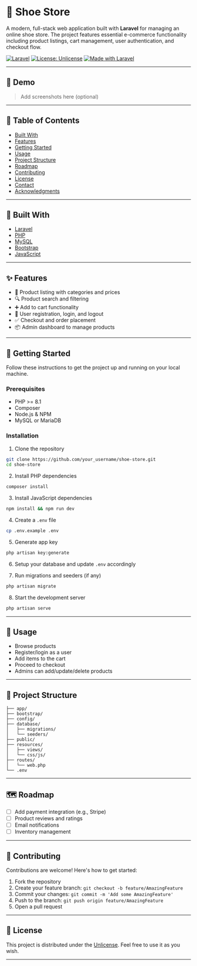 # 👟 Shoe Store

A modern, full-stack web application built with **Laravel** for managing an online shoe store. The project features essential e-commerce functionality including product listings, cart management, user authentication, and checkout flow.

[![Laravel](https://img.shields.io/badge/Framework-Laravel-red.svg)](https://laravel.com)
[![License: Unlicense](https://img.shields.io/badge/license-Unlicense-blue.svg)](http://unlicense.org/)
[![Made with Laravel](https://img.shields.io/badge/Made%20with-Laravel-orange.svg)](https://laravel.com)

---

## 📸 Demo

> Add screenshots here (optional)

---

## 📂 Table of Contents

- [Built With](#wrench-built-with)
- [Features](#sparkles-features)
- [Getting Started](#rocket-getting-started)
- [Usage](#electric_plug-usage)
- [Project Structure](#file_folder-project-structure)
- [Roadmap](#world_map-roadmap)
- [Contributing](#handshake-contributing)
- [License](#scroll-license)
- [Contact](#email-contact)
- [Acknowledgments](#tada-acknowledgments)

---

## :wrench: Built With

- [Laravel](https://laravel.com/)
- [PHP](https://www.php.net/)
- [MySQL](https://www.mysql.com/)
- [Bootstrap](https://getbootstrap.com/)
- [JavaScript](https://developer.mozilla.org/en-US/docs/Web/JavaScript)

---

## :sparkles: Features

- 🛒 Product listing with categories and prices
- 🔍 Product search and filtering
- ➕ Add to cart functionality
- 👤 User registration, login, and logout
- ✅ Checkout and order placement
- 📦 Admin dashboard to manage products

---

## :rocket: Getting Started

Follow these instructions to get the project up and running on your local machine.

### Prerequisites

- PHP >= 8.1
- Composer
- Node.js & NPM
- MySQL or MariaDB

### Installation

1. Clone the repository

```bash
git clone https://github.com/your_username/shoe-store.git
cd shoe-store
```

2. Install PHP dependencies

```bash
composer install
```

3. Install JavaScript dependencies

```bash
npm install && npm run dev
```

4. Create a `.env` file

```bash
cp .env.example .env
```

5. Generate app key

```bash
php artisan key:generate
```

6. Setup your database and update `.env` accordingly

7. Run migrations and seeders (if any)

```bash
php artisan migrate
```

8. Start the development server

```bash
php artisan serve
```

---

## :electric_plug: Usage

- Browse products
- Register/login as a user
- Add items to the cart
- Proceed to checkout
- Admins can add/update/delete products

---

## :file_folder: Project Structure

```
├── app/
├── bootstrap/
├── config/
├── database/
│   ├── migrations/
│   └── seeders/
├── public/
├── resources/
│   ├── views/
│   └── css/js/
├── routes/
│   └── web.php
└── .env
```

---

## :world_map: Roadmap

- [ ] Add payment integration (e.g., Stripe)
- [ ] Product reviews and ratings
- [ ] Email notifications
- [ ] Inventory management

---

## :handshake: Contributing

Contributions are welcome! Here's how to get started:

1. Fork the repository
2. Create your feature branch: `git checkout -b feature/AmazingFeature`
3. Commit your changes: `git commit -m 'Add some AmazingFeature'`
4. Push to the branch: `git push origin feature/AmazingFeature`
5. Open a pull request

---

## :scroll: License

This project is distributed under the [Unlicense](http://unlicense.org/). Feel free to use it as you wish.

---

